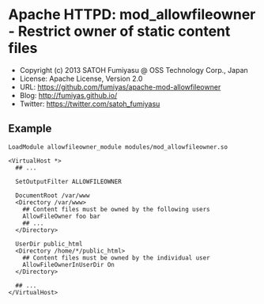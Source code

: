 Apache HTTPD: mod_allowfileowner - Restrict owner of static content files
======================================================================

  * Copyright (c) 2013 SATOH Fumiyasu @ OSS Technology Corp., Japan
  * License: Apache License, Version 2.0
  * URL: <https://github.com/fumiyas/apache-mod-allowfileowner>
  * Blog: <http://fumiyas.github.io/>
  * Twitter: <https://twitter.com/satoh_fumiyasu>

Example
----------------------------------------------------------------------

```
LoadModule allowfileowner_module modules/mod_allowfileowner.so

<VirtualHost *>
  ## ...

  SetOutputFilter ALLOWFILEOWNER

  DocumentRoot /var/www
  <Directory /var/www>
    ## Content files must be owned by the following users
    AllowFileOwner foo bar
    ## ...
  </Directory>

  UserDir public_html
  <Directory /home/*/public_html>
    ## Content files must be owned by the individual user
    AllowFileOwnerInUserDir On
  </Directory>

  ## ...
</VirtualHost>
```

